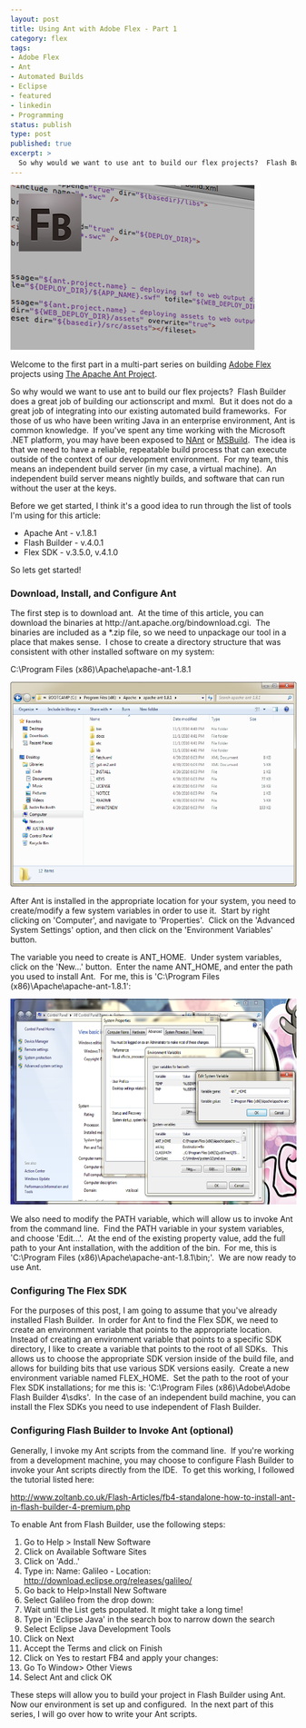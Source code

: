 ```yaml
---
layout: post
title: Using Ant with Adobe Flex - Part 1
category: flex
tags:
- Adobe Flex
- Ant
- Automated Builds
- Eclipse
- featured
- linkedin
- Programming
status: publish
type: post
published: true
excerpt: >
  So why would we want to use ant to build our flex projects?  Flash Builder does a great job of building our actionscript and mxml.  But it does not do a great job of integrating into our existing automated build frameworks.  For those of us who have been writing Java in an enterprise environment, Ant is common knowledge.  If you've spent any time working with the Microsoft .NET platform, you may have been exposed to NAnt or MSBuild. The idea is that we need to have a reliable, repeatable build process that can execute outside of the context of our development environment.  For my team, this means an independent build server (in my case, a virtual machine).  An independent build server means nightly builds, and software that can run without the user at the keys.
---
```




<a href="/images/2010/12/build-screenshot1.png"><img title="build-screenshot" src="/images/2010/12/build-screenshot1.png" alt="" width="430" height="290" /></a>

Welcome to the first part in a multi-part series on building <a title="Adobe Flex" href="http://www.adobe.com/devnet/flex.html" target="_blank" rel="noopener">Adobe Flex</a> projects using <a title="The Apache Ant Project" href="http://ant.apache.org/" target="_blank" rel="noopener">The Apache Ant Project</a>.



So why would we want to use ant to build our flex projects?  Flash Builder does a great job of building our actionscript and mxml.  But it does not do a great job of integrating into our existing automated build frameworks.  For those of us who have been writing Java in an enterprise environment, Ant is common knowledge.  If you've spent any time working with the Microsoft .NET platform, you may have been exposed to <a title="NAnt" href="http://nant.sourceforge.net/" target="_blank" rel="noopener">NAnt</a> or <a title="MSBuild" href="http://msdn.microsoft.com/en-us/library/0k6kkbsd.aspx" target="_blank" rel="noopener">MSBuild</a>.  The idea is that we need to have a reliable, repeatable build process that can execute outside of the context of our development environment.  For my team, this means an independent build server (in my case, a virtual machine).  An independent build server means nightly builds, and software that can run without the user at the keys.

Before we get started, I think it's a good idea to run through the list of tools I'm using for this article:
<ul>
	<li>Apache Ant - v.1.8.1</li>
	<li>Flash Builder - v.4.0.1</li>
	<li>Flex SDK - v.3.5.0, v.4.1.0</li>
</ul>
So lets get started!


<h3>Download, Install, and Configure Ant</h3>
The first step is to download ant.  At the time of this article, you can download the binaries at http://ant.apache.org/bindownload.cgi.  The binaries are included as a *.zip file, so we need to unpackage our tool in a place that makes sense.  I chose to create a directory structure that was consistent with other installed software on my system:

C:\Program Files (x86)\Apache\apache-ant-1.8.1

<a href="/images/2010/11/ant-install-folder1.png"><img class="alignnone size-full wp-image-25" title="ant-install-folder" src="/images/2010/11/ant-install-folder1.png" alt="" width="536" height="360" /></a>

After Ant is installed in the appropriate location for your system, you need to create/modify a few system variables in order to use it.  Start by right clicking on 'Computer', and navigate to 'Properties'.  Click on the 'Advanced System Settings' option, and then click on the 'Environment Variables' button.

The variable you need to create is ANT_HOME.  Under system variables, click on the 'New...' button.  Enter the name ANT_HOME, and enter the path you used to install Ant.  For me, this is 'C:\Program Files (x86)\Apache\apache-ant-1.8.1':

<a href="/images/2010/11/ANT_HOME1.png"><img class="alignnone size-full wp-image-40" title="Setting Environment Variables" src="/images/2010/11/ANT_HOME1.png" alt="" width="617" height="362" /></a>

We also need to modify the PATH variable, which will allow us to invoke Ant from the command line.  Find the PATH variable in your system variables, and choose 'Edit...'.  At the end of the existing property value, add the full path to your Ant installation, with the addition of the bin.  For me, this is 'C:\Program Files (x86)\Apache\apache-ant-1.8.1\bin;'.  We are now ready to use Ant.


<h3>Configuring The Flex SDK</h3>
For the purposes of this post, I am going to assume that you've already installed Flash Builder.  In order for Ant to find the Flex SDK, we need to create an environment variable that points to the appropriate location.  Instead of creating an environment variable that points to a specific SDK directory, I like to create a variable that points to the root of all SDKs.  This allows us to choose the appropriate SDK version inside of the build file, and allows for building bits that use various SDK versions easily.  Create a new environment variable named FLEX_HOME.  Set the path to the root of your Flex SDK installations; for me this is: 'C:\Program Files (x86)\Adobe\Adobe Flash Builder 4\sdks'.  In the case of an independent build machine, you can install the Flex SDKs you need to use independent of Flash Builder.


<h3>Configuring Flash Builder to Invoke Ant (optional)</h3>
Generally, I invoke my Ant scripts from the command line.  If you're working from a development machine, you may choose to configure Flash Builder to invoke your Ant scripts directly from the IDE.  To get this working, I followed the tutorial listed here:

<a href="http://www.zoltanb.co.uk/Flash-Articles/fb4-standalone-how-to-install-ant-in-flash-builder-4-premium.php" target="_blank" rel="noopener">http://www.zoltanb.co.uk/Flash-Articles/fb4-standalone-how-to-install-ant-in-flash-builder-4-premium.php</a>

To enable Ant from Flash Builder, use the following steps:
<ol>
	<li> Go to Help &gt; Install New Software</li>
	<li> Click on Available Software Sites</li>
	<li> Click on 'Add..'</li>
	<li> Type in: Name: Galileo  -  Location: <a title="http://download.eclipse.org/releases/galileo/" rel="nofollow" href="http://download.eclipse.org/releases/galileo/">http://download.eclipse.org/releases/galileo/</a></li>
	<li> Go back to Help&gt;Install New Software</li>
	<li> Select Galileo from the drop down:</li>
	<li> Wait until the List gets populated. It might take a long time!</li>
	<li> Type in 'Eclipse Java' in the search box to narrow down the search</li>
	<li> Select Eclipse Java Development Tools</li>
	<li> Click on Next</li>
	<li> Accept the Terms and click on Finish</li>
	<li> Click on Yes to restart FB4 and apply your changes:</li>
	<li> Go To Window&gt; Other Views</li>
	<li> Select Ant and click OK</li>
</ol>
These steps will allow you to build your project in Flash Builder using Ant.  Now our environment is set up and configured.  In the next part of this series, I will go over how to write your Ant scripts.
